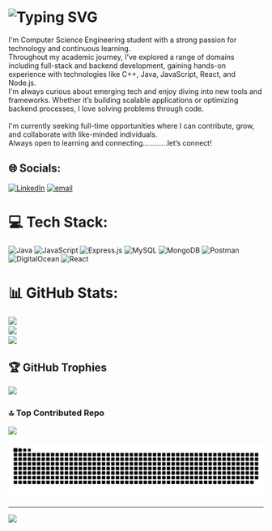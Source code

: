 # ![Typing SVG](https://readme-typing-svg.demolab.com/?font=Fira+Code&size=30&duration=2000&pause=500&color=blue&vCenter=true&width=600&lines=Hello+World;I+am+Sanket+Malode;Welcome+to+My+Github+Profile)
I'm Computer Science Engineering student with a strong passion for technology and continuous learning.<br>Throughout my academic journey, I’ve explored a range of domains including full-stack and backend development, gaining hands-on experience with technologies like C++, Java, JavaScript, React, and Node.js.<br>I'm always curious about emerging tech and enjoy diving into new tools and frameworks. Whether it’s building scalable applications or optimizing backend processes, I love solving problems through code.<br><br>I'm currently seeking full-time opportunities where I can contribute, grow, and collaborate with like-minded individuals. <br>Always open to learning and connecting............let’s connect!


## 🌐 Socials:
[![LinkedIn](https://img.shields.io/badge/LinkedIn-%230077B5.svg?logo=linkedin&logoColor=white)](https://linkedin.com/in/www.linkedin.com/in/sanket-malode-84a0b0238) [![email](https://img.shields.io/badge/Email-D14836?logo=gmail&logoColor=white)](mailto:sanketmalode007@gmail.com) 

# 💻 Tech Stack:
![Java](https://img.shields.io/badge/java-%23ED8B00.svg?style=for-the-badge&logo=openjdk&logoColor=white) ![JavaScript](https://img.shields.io/badge/javascript-%23323330.svg?style=for-the-badge&logo=javascript&logoColor=%23F7DF1E) ![Express.js](https://img.shields.io/badge/express.js-%23404d59.svg?style=for-the-badge&logo=express&logoColor=%2361DAFB) ![MySQL](https://img.shields.io/badge/mysql-4479A1.svg?style=for-the-badge&logo=mysql&logoColor=white) ![MongoDB](https://img.shields.io/badge/MongoDB-%234ea94b.svg?style=for-the-badge&logo=mongodb&logoColor=white) ![Postman](https://img.shields.io/badge/Postman-FF6C37?style=for-the-badge&logo=postman&logoColor=white) ![DigitalOcean](https://img.shields.io/badge/DigitalOcean-%230167ff.svg?style=for-the-badge&logo=digitalOcean&logoColor=white) ![React](https://img.shields.io/badge/react-%2320232a.svg?style=for-the-badge&logo=react&logoColor=%2361DAFB)
# 📊 GitHub Stats:
![](https://github-readme-stats.vercel.app/api?username=SanketMalode&theme=dark&hide_border=false&include_all_commits=true&count_private=true)<br/>
![](https://nirzak-streak-stats.vercel.app/?user=SanketMalode&theme=dark&hide_border=false)<br/>
![](https://github-readme-stats.vercel.app/api/top-langs/?username=SanketMalode&theme=dark&hide_border=false&include_all_commits=true&count_private=true&layout=compact)


## 🏆 GitHub Trophies
![](https://github-profile-trophy.vercel.app/?username=SanketMalode&theme=radical&no-frame=false&no-bg=false&margin-w=4)

### 🔝 Top Contributed Repo
![](https://github-contributor-stats.vercel.app/api?username=SanketMalode&limit=5&theme=dark&combine_all_yearly_contributions=true)

![GitHub Snake Dark](https://raw.githubusercontent.com/SanketMalode/SanketMalode/output/github-snake-dark.svg)



---
[![](https://visitcount.itsvg.in/api?id=SanketMalode&icon=0&color=0)](https://visitcount.itsvg.in)

<!-- Proudly created with GPRM ( https://gprm.itsvg.in ) -->
